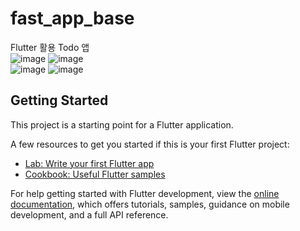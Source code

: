 # fast_app_base

Flutter 활용 Todo 앱
<br/>
![image](https://github.com/KIM602/flutter_todo_app/assets/112933103/563096f2-d35d-4211-a1fc-f7d29f85018c)
![image](https://github.com/KIM602/flutter_todo_app/assets/112933103/63030da6-1e51-43a6-8192-699d105eec7e)
<br/>
![image](https://github.com/KIM602/flutter_todo_app/assets/112933103/16689cf6-fedb-4d10-83cf-ac9b61524b23)
![image](https://github.com/KIM602/flutter_todo_app/assets/112933103/48e65f3d-6e4d-47b0-92f8-6e458af6e3f7)
<br/>


## Getting Started

This project is a starting point for a Flutter application.

A few resources to get you started if this is your first Flutter project:

- [Lab: Write your first Flutter app](https://docs.flutter.dev/get-started/codelab)
- [Cookbook: Useful Flutter samples](https://docs.flutter.dev/cookbook)

For help getting started with Flutter development, view the
[online documentation](https://docs.flutter.dev/), which offers tutorials,
samples, guidance on mobile development, and a full API reference.

